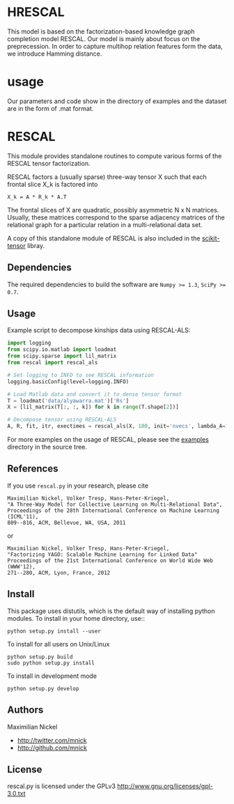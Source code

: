  HRESCAL
 =======
 This model is based on the factorization-based knowledge graph completion model RESCAL. Our model is mainly about focus on the preprecession. In order to capture multihop 
 relation features form the data, we introduce Hamming distance.
 
 usage
 =====
 Our parameters and code show in the directory of examples and the dataset are in the form of .mat format.

RESCAL
======

This module provides standalone routines to compute various forms of
the RESCAL tensor factorization.

RESCAL factors a (usually sparse) three-way tensor X such that each
frontal slice X_k is factored into

	X_k = A * R_k * A.T

The frontal slices of X are quadratic, possibly asymmetric N x N matrices. 
Usually, these matrices correspond to the sparse adjacency matrices of the 
relational graph for a particular relation in a multi-relational data set.

A copy of this standalone module of RESCAL is also included in the [scikit-tensor](https://github.com/mnick/scikit-tensor) libray.


Dependencies
------------
The required dependencies to build the software are `Numpy >= 1.3`, `SciPy >= 0.7`.


Usage
-----
Example script to decompose kinships data using RESCAL-ALS:

```python
import logging
from scipy.io.matlab import loadmat
from scipy.sparse import lil_matrix
from rescal import rescal_als

# Set logging to INFO to see RESCAL information
logging.basicConfig(level=logging.INFO)

# Load Matlab data and convert it to dense tensor format
T = loadmat('data/alyawarra.mat')['Rs']
X = [lil_matrix(T[:, :, k]) for k in range(T.shape[2])]

# Decompose tensor using RESCAL-ALS
A, R, fit, itr, exectimes = rescal_als(X, 100, init='nvecs', lambda_A=10, lambda_R=10)
```

For more examples on the usage of RESCAL, please see the [examples](examples) directory in the source tree.


References
----------
If you use `rescal.py` in your research, please cite

	Maximilian Nickel, Volker Tresp, Hans-Peter-Kriegel,
	"A Three-Way Model for Collective Learning on Multi-Relational Data",
	Proceedings of the 28th International Conference on Machine Learning (ICML'11), 
	809--816, ACM, Bellevue, WA, USA, 2011

or

	Maximilian Nickel, Volker Tresp, Hans-Peter-Kriegel,
    "Factorizing YAGO: Scalable Machine Learning for Linked Data"
	Proceedings of the 21st International Conference on World Wide Web (WWW'12),
	271--280, ACM, Lyon, France, 2012


Install
-------
This package uses distutils, which is the default way of installing python modules. To install in your home directory, use::

    python setup.py install --user

To install for all users on Unix/Linux

    python setup.py build
    sudo python setup.py install

To install in development mode

    python setup.py develop


Authors
-------
Maximilian Nickel <mnick AT mit DOT edu>

+ <http://twitter.com/mnick>
+ <http://github.com/mnick>


License
-------
rescal.py is licensed under the GPLv3 <http://www.gnu.org/licenses/gpl-3.0.txt>

